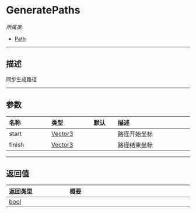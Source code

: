 # GeneratePaths

*所属类*:
* [Path](/Api/Classes/Other/Path.md)
------------------------------------------------------------------------------------------
## 描述

同步生成路径

------------------------------------------------------------------------------------------
## 参数

|<div style="width:100px">名称</div>|<div style="width:100px">类型</div>|<div style="width:50px">默认</div>|<div style="width:350px">描述</div>|
|:---|:---|:---|:---|
|start|[Vector3](/Api/DataType/Vector3.md)||路径开始坐标|
|finish|[Vector3](/Api/DataType/Vector3.md)||路径结束坐标|

------------------------------------------------------------------------------------------
## 返回值

|<div style="width:150px">返回类型</div>|<div style="width:520px">概要</div>|
|:---|:---|
|[bool](/Api/DataType/Bool.md)||
